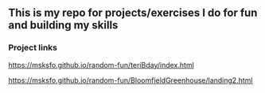 ## This is my repo for projects/exercises I do for fun and building my skills

### Project links
https://msksfo.github.io/random-fun/teriBday/index.html

https://msksfo.github.io/random-fun/BloomfieldGreenhouse/landing2.html